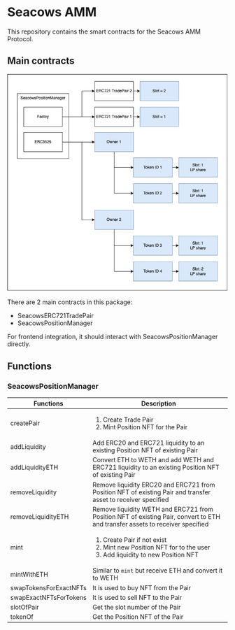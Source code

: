 # Seacows AMM

This repository contains the smart contracts for the Seacows AMM Protocol.

## Main contracts

![Contract Structure](./docs/contract-structure.jpg)

There are 2 main contracts in this package:

- SeacowsERC721TradePair
- SeacowsPositionManager

For frontend integration, it should interact with SeacowsPositionManager directly.

## Functions

### SeacowsPositionManager

| Functions              | Description                                                                                                                         |
| ---------------------- | ----------------------------------------------------------------------------------------------------------------------------------- |
| createPair             | <ol><li>Create Trade Pair</li><li>Mint Position NFT for the Pair</li></ol>                                                          |
| addLiquidity           | Add ERC20 and ERC721 liquidity to an existing Position NFT of existing Pair                                                         |
| addLiquidityETH        | Convert ETH to WETH and add WETH and ERC721 liquidity to an existing Position NFT of existing Pair                                  |
| removeLiquidity        | Remove liquidity ERC20 and ERC721 from Position NFT of existing Pair and transfer asset to receiver specified                       |
| removeLiquidityETH     | Remove liquidity WETH and ERC721 from Position NFT of existing Pair, convert to ETH and transfer assets to receiver specified       |
| mint                   | <ol><li> Create Pair if not exist</li><li>Mint new Position NFT for to the user</li><li>Add liquidity to new Position NFT</li></ol> |
| mintWithETH            | Similar to `mint` but receive ETH and convert it to WETH                                                                            |
| swapTokensForExactNFTs | It is used to buy NFT from the Pair                                                                                                 |
| swapExactNFTsForTokens | It is used to sell NFT to the Pair                                                                                                  |
| slotOfPair             | Get the slot number of the Pair                                                                                                     |
| tokenOf                | Get the Position NFT of the Pair                                                                                                    |
